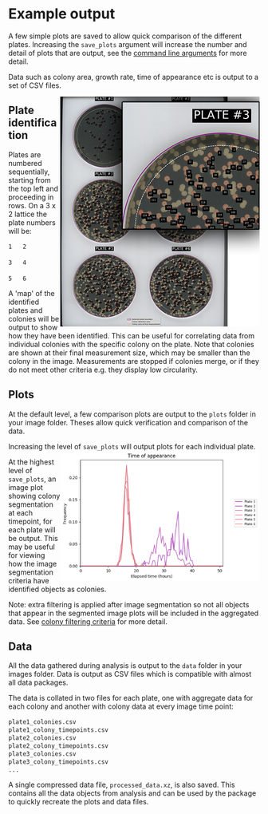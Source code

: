 # Example output
A few simple plots are saved to allow quick comparison of the different plates. Increasing the `save_plots` argument will increase the number and detail of plots that are output, see the [command line arguments](command_line_arguments.md) for more detail.

Data such as colony area, growth rate, time of appearance etc is output to a set of CSV files.

<img align="right" src="../images/plate_map_small.png">

## Plate identification
Plates are numbered sequentially, starting from the top left and proceeding in rows. On a 3 x 2 lattice the plate numbers will be:
```
1   2

3   4

5   6
```
A 'map' of the identified plates and colonies will be output to show how they have been identified. This can be useful for correlating data from individual colonies with the specific colony on the plate. Note that colonies are shown at their final measurement size, which may be smaller than the colony in the image. Measurements are stopped if colonies merge, or if they do not meet other criteria e.g. they display low circularity.

## Plots
At the default level, a few comparison plots are output to the `plots` folder in your image folder. Theses allow quick verification and comparison of the data.

Increasing the level of `save_plots` will output plots for each individual plate.
<img align="right" src="../images/time_of_appearance_small.png">

At the highest level of `save_plots`, an image plot showing colony segmentation at each timepoint, for each plate will be output. This may be useful for viewing how the image segmentation criteria have identified objects as colonies.

Note: extra filtering is applied after image segmentation so not all objects that appear in the segmented image plots will be included in the aggregated data. See [colony filtering criteria](colony_filtering.md) for more detail.

## Data
All the data gathered during analysis is output to the `data` folder in your images folder. Data is output as CSV files which is compatible with almost all data packages.

The data is collated in two files for each plate, one with aggregate data for each colony and another with colony data at every image time point:

```
plate1_colonies.csv
plate1_colony_timepoints.csv
plate2_colonies.csv
plate2_colony_timepoints.csv
plate3_colonies.csv
plate3_colony_timepoints.csv
...
```

A single compressed data file, `processed_data.xz`, is also saved. This contains all the data objects from analysis and can be used by the package to quickly recreate the plots and data files.